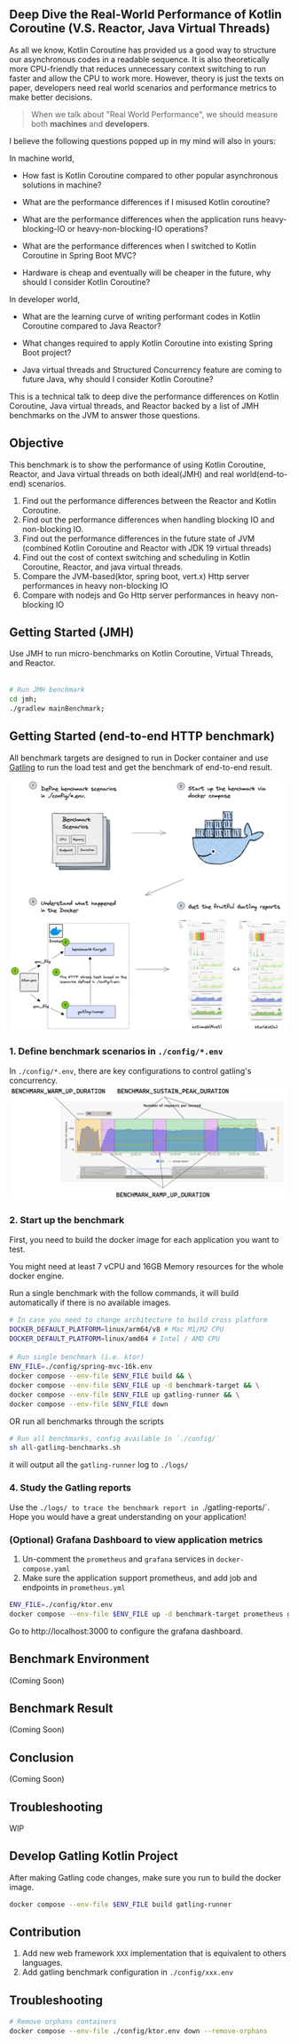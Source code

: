 ## Deep Dive the Real-World Performance of Kotlin Coroutine (V.S. Reactor, Java Virtual Threads)

As all we know, Kotlin Coroutine has provided us a good way to structure our asynchronous codes
in a readable sequence. It is also theoretically more CPU-friendly that reduces unnecessary context
switching to run faster and allow the CPU to work more. However, theory is just the texts on paper,
developers need real world scenarios and performance metrics to make better decisions.

> When we talk about "Real World Performance", we should measure both **machines** and **developers**.

I believe the following questions popped up in my mind will also in yours:

In machine world,

- How fast is Kotlin Coroutine compared to other popular asynchronous solutions in machine?

- What are the performance differences if I misused Kotlin coroutine?

- What are the performance differences when the application runs heavy-blocking-IO or
  heavy-non-blocking-IO operations?

- What are the performance differences when I switched to Kotlin Coroutine in Spring Boot MVC?

- Hardware is cheap and eventually will be cheaper in the future, why should I consider Kotlin Coroutine?

In developer world,

- What are the learning curve of writing performant codes in Kotlin Coroutine compared to Java Reactor?

- What changes required to apply Kotlin Coroutine into existing Spring Boot project?

- Java virtual threads and Structured Concurrency feature are coming to future Java, why should I consider Kotlin Coroutine?

This is a technical talk to deep dive the performance differences on Kotlin Coroutine,
Java virtual threads, and Reactor backed by a list of JMH benchmarks on the JVM to answer those questions.

## Objective

This benchmark is to show the performance of using Kotlin Coroutine, Reactor, and
Java virtual threads on both ideal(JMH) and real world(end-to-end) scenarios.

1. Find out the performance differences between the Reactor and Kotlin Coroutine.
2. Find out the performance differences when handling blocking IO and non-blocking IO.
3. Find out the performance differences in the future state of JVM (combined Kotlin Coroutine and Reactor with JDK 19 virtual threads)
4. Find out the cost of context switching and scheduling in Kotlin Coroutine, Reactor, and java virtual threads.
5. Compare the JVM-based(ktor, spring boot, vert.x) Http server performances in heavy non-blocking IO
6. Compare with nodejs and Go Http server performances in heavy non-blocking IO

## Getting Started (JMH)

Use JMH to run micro-benchmarks on Kotlin Coroutine, Virtual Threads, and Reactor.

```bash

# Run JMH benchmark
cd jmh;
./gradlew mainBenchmark;

```

## Getting Started (end-to-end HTTP benchmark)

All benchmark targets are designed to run in Docker container and use [Gatling](https://gatling.io/)
to run the load test and get the benchmark of end-to-end result.

![cover](cover.png)

### 1. Define benchmark scenarios in `./config/*.env`

In `./config/*.env`, there are key configurations to control gatling's concurrency.
![duration](duration-explained.png)

### 2. Start up the benchmark

First, you need to build the docker image for each application you want to test.

You might need at least 7 vCPU and 16GB Memory resources for the whole docker engine.

Run a single benchmark with the follow commands, it will build automatically if there is no available images.

```bash
# In case you need to change architecture to build cross platform
DOCKER_DEFAULT_PLATFORM=linux/arm64/v8 # Mac M1/M2 CPU
DOCKER_DEFAULT_PLATFORM=linux/amd64 # Intel / AMD CPU

# Run single benchmark (i.e. ktor)
ENV_FILE=./config/spring-mvc-16k.env
docker compose --env-file $ENV_FILE build && \
docker compose --env-file $ENV_FILE up -d benchmark-target && \
docker compose --env-file $ENV_FILE up gatling-runner && \
docker compose --env-file $ENV_FILE down
```

OR run all benchmarks through the scripts

```bash
# Run all benchmarks, config available in `./config/`
sh all-gatling-benchmarks.sh
```

it will output all the `gatling-runner` log to `./logs/`

### 4. Study the Gatling reports

Use the `./logs/ to trace the benchmark report in `./gatling-reports/`. Hope you would have a
great understanding on your application!

### (Optional) Grafana Dashboard to view application metrics

1. Un-comment the `prometheus` and `grafana` services in `docker-compose.yaml`
2. Make sure the application support prometheus, and add job and endpoints in `prometheus.yml`

```bash
ENV_FILE=./config/ktor.env
docker compose --env-file $ENV_FILE up -d benchmark-target prometheus grafana &&
```

Go to http://localhost:3000 to configure the grafana dashboard.

## Benchmark Environment

(Coming Soon)

## Benchmark Result

(Coming Soon)

## Conclusion

(Coming Soon)

## Troubleshooting

WIP

## Develop Gatling Kotlin Project

After making Gatling code changes, make sure you run to build the docker image.

```bash
docker compose --env-file $ENV_FILE build gatling-runner
```

## Contribution

1. Add new web framework `XXX` implementation that is equivalent to others languages.
2. Add gatling benchmark configuration in `./config/xxx.env`

## Troubleshooting

```bash
# Remove orphans containers
docker compose --env-file ./config/ktor.env down --remove-orphans
```
